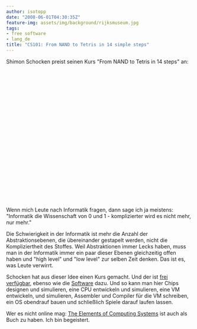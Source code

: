 ```yaml
---
author: isotopp
date: "2008-06-01T04:30:35Z"
feature-img: assets/img/background/rijksmuseum.jpg
tags:
- free software
- lang_de
title: "CS101: From NAND to Tetris in 14 simple steps"
---
```

Shimon Schocken preist seinen Kurs "From NAND to Tetris in 14 steps" an: 

<object width="425" height="355"><param name="movie" value="http://www.youtube.com/v/JtXvUoPx4Qs&hl=en"></param><param name="wmode" value="transparent"></param><embed src="http://www.youtube.com/v/JtXvUoPx4Qs&hl=en" type="application/x-shockwave-flash" wmode="transparent" width="425" height="355"></embed></object> 

Wenn mich Leute nach Informatik fragen, dann sage ich ja meistens: "Informatik die Wissenschaft von 0 und 1 - komplizierter wird es nicht mehr, nur mehr."

Die Schwierigkeit in der Informatik ist mehr die Anzahl der Abstraktionsebenen, die übereinander gestapelt werden, nicht die Kompliziertheit des Stoffes.
Weil Abstraktionen immer Lecks haben, muss man in der Informatik immer ein paar dieser Ebenen gleichzeitig offen haben und "high level" und "low level" zur selben Zeit denken.
Das ist es, was Leute verwirrt. 

Schocken hat aus dieser Idee einen Kurs gemacht. Und der ist 
[frei verfügbar](http://www1.idc.ac.il/tecs/plan.html), 
ebenso wie die 
[Software](http://www1.idc.ac.il/tecs/software.html)
dazu.
Und so kann man hier Chips designen und simulieren, eine CPU entwickeln und simulieren, eine VM entwickeln, und simulieren, Assembler und Compiler für die VM schreiben, ein OS obendrauf bauen und schließlich Spiele darauf laufen lassen.

Wer es nicht online mag: 
[The Elements of Computing Systems](https://www.amazon.de/Elements-Computing-Systems-second-Principles-ebook/dp/B084V7R8PT) 
ist auch als Buch zu haben. Ich bin begeistert.
